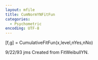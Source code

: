 ```yaml
---
layout: mfile
title: CumNormYNFitFun
categories:
  - Psychometric
encoding: UTF-8
---
```


[f,g] = CumulativeFitFun(x,level,nYes,nNo)

9/22/93   jms  Created from FitWeibullYN.